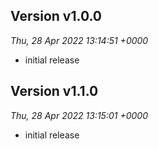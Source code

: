 

## Version v1.0.0
*Thu, 28 Apr 2022 13:14:51 +0000*
- initial release


## Version v1.1.0
*Thu, 28 Apr 2022 13:15:01 +0000*
- initial release
